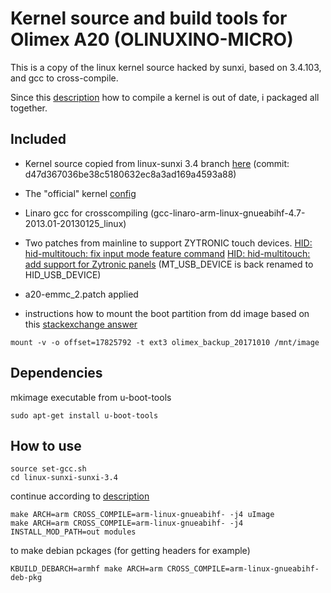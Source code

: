 # Kernel source and build tools for Olimex A20 (OLINUXINO-MICRO)

This is a copy of the linux kernel source hacked by sunxi, based on 3.4.103, and gcc to cross-compile.

Since this [description](https://github.com/OLIMEX/OLINUXINO/blob/master/SOFTWARE/A20/A20-build-3.4.103-release-5/BUILD_DESCRIPTION_A20_Olimex_kernel_3.4.103%2B_Jessie_rel_5.txt)
how to compile a kernel is out of date, i packaged all together.

## Included

- Kernel source copied from linux-sunxi 3.4 branch [here](https://github.com/linux-sunxi/linux-sunxi) (commit: d47d367036be38c5180632ec8a3ad169a4593a88)

- The "official" kernel [config](https://raw.githubusercontent.com/OLIMEX/OLINUXINO/master/SOFTWARE/A20/A20-build-3.4.103-release-5/A20-linux-3.4.103_defconfig)

- Linaro gcc for crosscompiling (gcc-linaro-arm-linux-gnueabihf-4.7-2013.01-20130125_linux)

- Two patches from mainline to support ZYTRONIC touch devices.
[HID: hid-multitouch: fix input mode feature command](https://github.com/torvalds/linux/commit/4aceed37e315e8eaa26cb4c8dfd619a32fa24669#diff-e4d9a493d18920ce5c016041e772f99e)
[HID: hid-multitouch: add support for Zytronic panels](https://github.com/torvalds/linux/commit/82d069822feaf9bf7eb85d5c9ba9a123ecc8f15f#diff-e4d9a493d18920ce5c016041e772f99e)
(MT_USB_DEVICE is back renamed to HID_USB_DEVICE)

- a20-emmc_2.patch applied

- instructions how to mount the boot partition from dd image based on this [stackexchange answer](https://raspberrypi.stackexchange.com/questions/13137/how-can-i-mount-a-raspberry-pi-linux-distro-image)
```
mount -v -o offset=17825792 -t ext3 olimex_backup_20171010 /mnt/image
```

## Dependencies

mkimage executable from u-boot-tools

```
sudo apt-get install u-boot-tools
```

## How to use

```
source set-gcc.sh
cd linux-sunxi-sunxi-3.4
```
continue according to [description](https://github.com/OLIMEX/OLINUXINO/blob/master/SOFTWARE/A20/A20-build-3.4.103-release-5/BUILD_DESCRIPTION_A20_Olimex_kernel_3.4.103%2B_Jessie_rel_5.txt)

```
make ARCH=arm CROSS_COMPILE=arm-linux-gnueabihf- -j4 uImage
make ARCH=arm CROSS_COMPILE=arm-linux-gnueabihf- -j4 INSTALL_MOD_PATH=out modules
```

to make debian pckages (for getting headers for example)

```
KBUILD_DEBARCH=armhf make ARCH=arm CROSS_COMPILE=arm-linux-gnueabihf- deb-pkg
```
